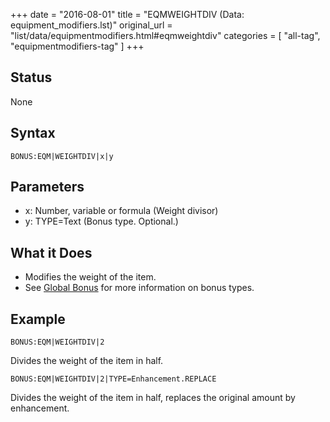 +++
date = "2016-08-01"
title = "EQMWEIGHTDIV (Data: equipment_modifiers.lst)"
original_url = "list/data/equipmentmodifiers.html#eqmweightdiv"
categories = [ "all-tag", "equipmentmodifiers-tag" ]
+++

## Status

None

## Syntax

`BONUS:EQM|WEIGHTDIV|x|y`

## Parameters

-   x: Number, variable or formula (Weight divisor)
-   y: TYPE=Text (Bonus type. Optional.)



What it Does
------------

-   Modifies the weight of the item.
-   See [Global Bonus](/list/global/bonus.html) for more information on
    bonus types.

Example
-------

`BONUS:EQM|WEIGHTDIV|2`

Divides the weight of the item in half.

`BONUS:EQM|WEIGHTDIV|2|TYPE=Enhancement.REPLACE`

Divides the weight of the item in half, replaces the original amount by
enhancement.


